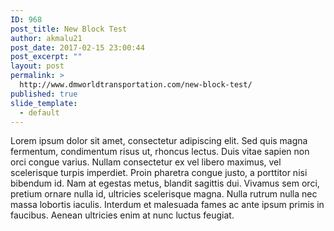 ```yaml
---
ID: 968
post_title: New Block Test
author: akmalu21
post_date: 2017-02-15 23:00:44
post_excerpt: ""
layout: post
permalink: >
  http://www.dmworldtransportation.com/new-block-test/
published: true
slide_template:
  - default
---
```

Lorem ipsum dolor sit amet, consectetur adipiscing elit. Sed quis magna fermentum, condimentum risus ut, rhoncus lectus. Duis vitae sapien non orci congue varius. Nullam consectetur ex vel libero maximus, vel scelerisque turpis imperdiet. Proin pharetra congue justo, a porttitor nisi bibendum id. Nam at egestas metus, blandit sagittis dui. Vivamus sem orci, pretium ornare nulla id, ultricies scelerisque magna. Nulla rutrum nulla nec massa lobortis iaculis. Interdum et malesuada fames ac ante ipsum primis in faucibus. Aenean ultricies enim at nunc luctus feugiat.